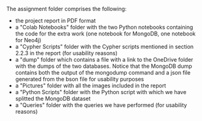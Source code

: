 The assignment folder comprises the following:
- the project report in PDF format
- a "Colab Notebooks" folder with the two Python notebooks containing the code for the extra work (one notebook for MongoDB, one notebook for Neo4j)
- a "Cypher Scripts" folder with the Cypher scripts mentioned in section 2.2.3 in the report (for usability reasons)
- a "dump" folder which contains a file with a link to the OneDrive folder with the dumps of the two databases. Notice that the MongoDB dump contains both the output of the mongodump command and a json file generated from the bson file for usability purposes
- a "Pictures" folder with all the images included in the report
- a "Python Scripts" folder with the Python script with which we have splitted the MongoDB dataset
- a "Queries" folder with the queries we have performed (for usability reasons)
